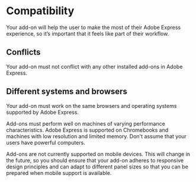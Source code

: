 # Compatibility

Your add-on will help the user to make the most of their Adobe Express experience, so it’s important that it feels like part of their workflow.

## Conflicts

Your add-on must not conflict with any other installed add-ons in Adobe Express.

## Different systems and browsers

Your add-on must work on the same browsers and operating systems supported by Adobe Express.

Add-ons must perform well on machines of varying performance characteristics. Adobe Express is supported on Chromebooks and machines with low resolution and limited memory. Don't assume that your users have powerful computers.

Add-ons are not currently supported on mobile devices. This will change in the future, so you should ensure that your add-on adheres to responsive design principles and can adapt to different panel sizes so that you can be prepared when mobile support is available.